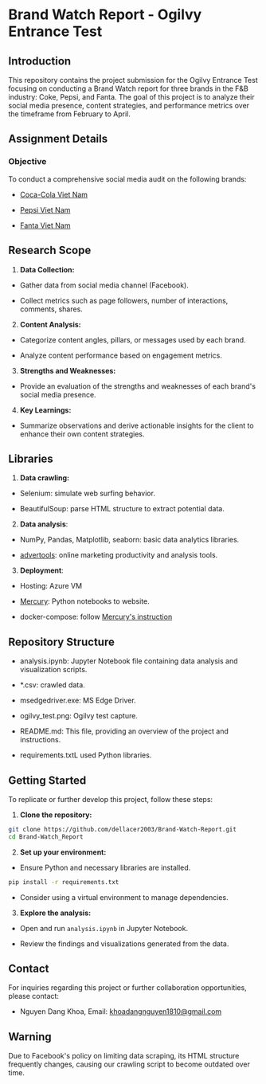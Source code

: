 # Brand Watch Report - Ogilvy Entrance Test

## Introduction

This repository contains the project submission for the Ogilvy Entrance Test focusing on conducting a Brand Watch report for three brands in the F&B industry: Coke, Pepsi, and Fanta. The goal of this project is to analyze their social media presence, content strategies, and performance metrics over the timeframe from February to April.

## Assignment Details

### Objective

To conduct a comprehensive social media audit on the following brands:

- [Coca-Cola Viet Nam](https://www.facebook.com/TCCCVN)

- [Pepsi Viet Nam](https://www.facebook.com/Pepsivietnam)

- [Fanta Viet Nam](https://www.facebook.com/fantavietnam)

## Research Scope

1. **Data Collection:**

- Gather data from social media channel (Facebook).

- Collect metrics such as page followers, number of interactions, comments, shares.

2. **Content Analysis:**

- Categorize content angles, pillars, or messages used by each brand.

- Analyze content performance based on engagement metrics.

3. **Strengths and Weaknesses:**

- Provide an evaluation of the strengths and weaknesses of each brand's social media presence.

4. **Key Learnings:**

- Summarize observations and derive actionable insights for the client to enhance their own content strategies.

## Libraries

1. **Data crawling:**

- Selenium: simulate web surfing behavior.

- BeautifulSoup: parse HTML structure to extract potential data.

2. **Data analysis**:

- NumPy, Pandas, Matplotlib, seaborn: basic data analytics libraries.

- [advertools](https://advertools.readthedocs.io/en/master/): online marketing productivity and analysis tools.

3. **Deployment**:

- Hosting: Azure VM

- [Mercury](https://runmercury.com/): Python notebooks to website.
  
- docker-compose: follow [Mercury's instruction](https://runmercury.com/docs/docker-compose/)

## Repository Structure

- analysis.ipynb: Jupyter Notebook file containing data analysis and visualization scripts.

- *.csv: crawled data.

- msedgedriver.exe: MS Edge Driver.

- ogilvy_test.png: Ogilvy test capture.

- README.md: This file, providing an overview of the project and instructions.

- requirements.txtL used Python libraries.

## Getting Started
To replicate or further develop this project, follow these steps:

1. **Clone the repository:**

```bash
git clone https://github.com/dellacer2003/Brand-Watch-Report.git
cd Brand-Watch_Report
```

2. **Set up your environment:**

- Ensure Python and necessary libraries are installed.

```bash
pip install -r requirements.txt
```

- Consider using a virtual environment to manage dependencies.

3. **Explore the analysis:**

- Open and run `analysis.ipynb` in Jupyter Notebook.

- Review the findings and visualizations generated from the data.

## Contact
For inquiries regarding this project or further collaboration opportunities, please contact:

- Nguyen Dang Khoa, Email: khoadangnguyen1810@gmail.com

## Warning
Due to Facebook's policy on limiting data scraping, its HTML structure frequently changes, causing our crawling script to become outdated over time.
